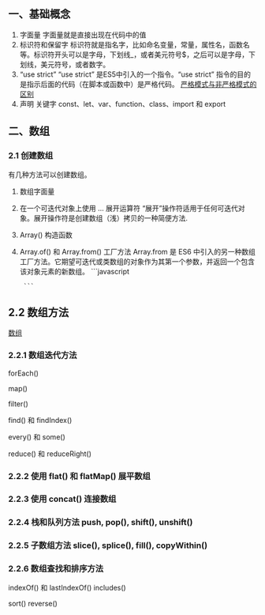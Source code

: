 ## 一、基础概念
1. 字面量
  字面量就是直接出现在代码中的值
2. 标识符和保留字
标识符就是指名字，比如命名变量，常量，属性名，函数名等。标识符开头可以是字母，下划线_，或者美元符号$，之后可以是字母，下划线，美元符号，或者数字。
3. “use strict”
“use strict” 是ES5中引入的一个指令。“use strict” 指令的目的是指示后面的代码（在脚本或函数中）是严格代码。
[严格模式与非严格模式的区别](https://blog.csdn.net/zhangyingli/article/details/108828556)
4.  声明
关键字 const、let、var、function、class、import 和 export 

## 二、数组
### 2.1 创建数组
有几种方法可以创建数组。
1. 数组字面量
2. 在一个可迭代对象上使用 … 展开运算符
“展开”操作符适用于任何可迭代对象。展开操作符是创建数组（浅）拷贝的一种简便方法.
3. Array() 构造函数
4. Array.of() 和 Array.from() 工厂方法
Array.from 是 ES6 中引入的另一种数组工厂方法。它期望可迭代或类数组的对象作为其第一个参数，并返回一个包含该对象元素的新数组。
        ```javascript
        
        ```     
## 2.2  数组方法
[数组](https://blog.csdn.net/zhangyingli/article/details/109133318)

### 2.2.1 数组迭代方法
forEach()

map()

filter()

find() 和 findIndex()

every() 和 some()

reduce() 和 reduceRight()

### 2.2.2 使用 flat() 和 flatMap() 展平数组

### 2.2.3 使用 concat() 连接数组

### 2.2.4 栈和队列方法 push, pop(), shift(), unshift()

### 2.2.5 子数组方法 slice(), splice(), fill(), copyWithin()
        

### 2.2.6 数组查找和排序方法

indexOf() 和 lastIndexOf()
includes()

sort()
reverse()
 